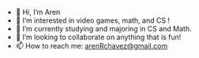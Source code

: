 - 👋 Hi, I’m Aren
- 👀 I’m interested in video games, math, and CS !
- 🌱 I’m currently studying and majoring in CS and Math.
- 💞️ I’m looking to collaborate on anything that is fun!
- 📫 How to reach me: arenRchavez@gmail.com

<!---
meltyblend/meltyblend is a ✨ special ✨ repository because its `README.md` (this file) appears on your GitHub profile.
You can click the Preview link to take a look at your changes.
--->
